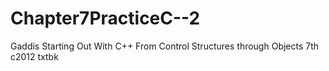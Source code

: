 # Chapter7PracticeC--2
Gaddis Starting Out With C++ From Control Structures through Objects 7th c2012 txtbk
